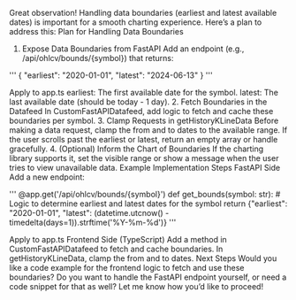 Great observation! Handling data boundaries (earliest and latest available dates) is important for a smooth charting experience. Here’s a plan to address this:
Plan for Handling Data Boundaries
1. Expose Data Boundaries from FastAPI
Add an endpoint (e.g., /api/ohlcv/bounds/{symbol}) that returns:

'''
  {
    "earliest": "2020-01-01",
    "latest": "2024-06-13"
  }
'''

Apply to app.ts
earliest: The first available date for the symbol.
latest: The last available date (should be today - 1 day).
2. Fetch Boundaries in the Datafeed
In CustomFastAPIDatafeed, add logic to fetch and cache these boundaries per symbol.
3. Clamp Requests in getHistoryKLineData
Before making a data request, clamp the from and to dates to the available range.
If the user scrolls past the earliest or latest, return an empty array or handle gracefully.
4. (Optional) Inform the Chart of Boundaries
If the charting library supports it, set the visible range or show a message when the user tries to view unavailable data.
Example Implementation Steps
FastAPI Side
Add a new endpoint:

'''
@app.get('/api/ohlcv/bounds/{symbol}')
def get_bounds(symbol: str):
    # Logic to determine earliest and latest dates for the symbol
    return {"earliest": "2020-01-01", "latest": (datetime.utcnow() - timedelta(days=1)).strftime('%Y-%m-%d')}
'''

Apply to app.ts
Frontend Side (TypeScript)
Add a method in CustomFastAPIDatafeed to fetch and cache boundaries.
In getHistoryKLineData, clamp the from and to dates.
Next Steps
Would you like a code example for the frontend logic to fetch and use these boundaries?
Do you want to handle the FastAPI endpoint yourself, or need a code snippet for that as well?
Let me know how you’d like to proceed!